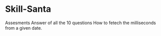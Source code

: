 # Skill-Santa
Assesments Answer of all the 10 questions
How to fetech the milliseconds from a given date. 
